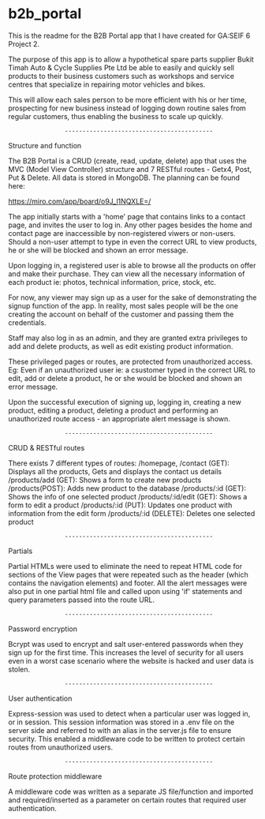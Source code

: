 # b2b_portal

This is the readme for the B2B Portal app that I have created for GA:SEIF 6 Project 2.

The purpose of this app is to allow a hypothetical spare parts supplier Bukit Timah Auto & Cycle Supplies Pte Ltd be able to easily and quickly sell products to their business customers such as workshops and service centres that specialize in repairing motor vehicles and bikes.

This will allow each sales person to be more efficient with his or her time, prospecting for new business instead of logging down routine sales from regular customers, thus enabling the business to scale up quickly.

    				------------------------------------------

Structure and function

The B2B Portal is a CRUD (create, read, update, delete) app that uses the MVC (Model View Controller) structure and 7 RESTful routes - Getx4, Post, Put & Delete. All data is stored in MongoDB. The planning can be found here:

https://miro.com/app/board/o9J_l1NQXLE=/

The app initially starts with a 'home' page that contains links to a contact page, and invites the user to log in. Any other pages besides the home and contact page are inaccessible by non-registered viwers or non-users. Should a non-user attempt to type in even the correct URL to view products, he or she will be blocked and shown an error message.

Upon logging in, a registered user is able to browse all the products on offer and make their purchase. They can view all the necessary information of each product ie: photos, technical information, price, stock, etc.

For now, any viewer may sign up as a user for the sake of demonstrating the signup function of the app. In reality, most sales people will be the one creating the account on behalf of the customer and passing them the credentials.

Staff may also log in as an admin, and they are granted extra privileges to add and delete products, as well as edit existing product information.

These privileged pages or routes, are protected from unauthorized access. Eg: Even if an unauthorized user ie: a csustomer typed in the correct URL to edit, add or delete a product, he or she would be blocked and shown an error message.

Upon the successful execution of signing up, logging in, creating a new product, editing a product, deleting a product and performing an unauthorized route access - an appropriate alert message is shown.

    				------------------------------------------

CRUD & RESTful routes

There exists 7 different types of routes:
/homepage, /contact (GET): Displays all the products, Gets and displays the contact us details
/products/add (GET): Shows a form to create new products
/products(POST): Adds new product to the database
/products/:id (GET): Shows the info of one selected product
/products/:id/edit (GET): Shows a form to edit a product
/products/:id (PUT): Updates one product with information from the edit form
/products/:id (DELETE): Deletes one selected product

    				------------------------------------------

Partials

Partial HTMLs were used to eliminate the need to repeat HTML code for sections of the View pages that were repeated such as the header (which contains the navigation elements) and footer. All the alert messages were also put in one partial html file and called upon using 'if' statements and query parameters passed into the route URL.

    				------------------------------------------

Password encryption

Bcrypt was used to encrypt and salt user-entered passwords when they sign up for the first time. This increases the level of security for all users even in a worst case scenario where the website is hacked and user data is stolen.

    				------------------------------------------

User authentication

Express-session was used to detect when a particular user was logged in, or in session. This session information was stored in a .env file on the server side and referred to with an alias in the server.js file to ensure security. This enabled a middleware code to be written to protect certain routes from unauthorized users.

    				------------------------------------------

Route protection middleware

A middleware code was written as a separate JS file/function and imported and required/inserted as a parameter on certain routes that required user authentication.
